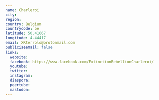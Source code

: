 ```yaml
---
name: Charleroi
city:
region:
country: Belgium
countrycode: be
latitude: 50.41667
longitude: 4.44417
email: XRterrolo@protonmail.com
publiciseemail: false
links:
  website:
  facebook: https://www.facebook.com/ExtinctionRebellionCharleroi/
  youtube:
  twitter:
  instagram:
  diaspora:
  peertube:
  mastodon:
---
```

